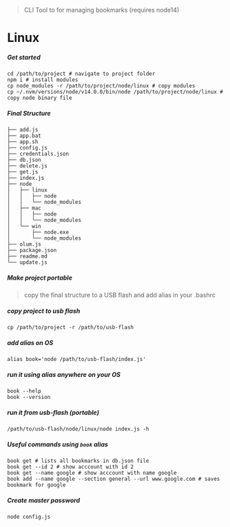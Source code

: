 > CLI Tool to for managing bookmarks (requires node14)

# Linux
##### Get started
```
cd /path/to/project # navigate to project folder
npm i # install modules
cp node_modules -r /path/to/project/node/linux # copy modules
cp ~/.nvm/versions/node/v14.0.0/bin/node /path/to/project/node/linux # copy node binary file
```

##### Final Structure
```
├── add.js
├── app.bat
├── app.sh
├── config.js
├── credentials.json
├── db.json
├── delete.js
├── get.js
├── index.js
├── node
│   ├── linux
│   │   ├── node
│   │   └── node_modules
│   ├── mac
│   │   ├── node
│   │   └── node_modules
│   └── win
│       ├── node.exe
│       └── node_modules
├── olum.js
├── package.json
├── readme.md
└── update.js
```

##### Make project portable
> copy the final structure to a USB flash and add alias in your .bashrc

##### copy project to usb flash
```
cp /path/to/project -r /path/to/usb-flash
```

##### add alias on OS

```
alias book='node /path/to/usb-flash/index.js'
```

##### run it using alias anywhere on your OS

```
book --help
book --version
```

##### run it from usb-flash (portable)

```
/path/to/usb-flash/node/linux/node index.js -h
```

##### Useful commands using `book` alias

```
book get # lists all bookmarks in db.json file
book get --id 2 # show acccount with id 2
book get --name google # show acccount with name google
book add --name google --section general --url www.google.com # saves bookmark for google
```

##### Create master password

```
node config.js
```